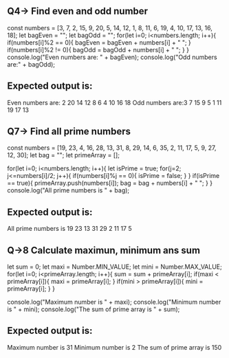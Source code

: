 ## Q4-> Find even and odd number
const numbers = [3, 7, 2, 15, 9, 20, 5, 14, 12, 1, 8, 11, 6, 19, 4, 10, 17, 13, 16, 18];
let bagEven = "";
let bagOdd = "";
for(let i=0; i<numbers.length; i++){
    if(numbers[i]%2 == 0){
        bagEven = bagEven + numbers[i] + " ";
    }
    if(numbers[i]%2 != 0){
        bagOdd = bagOdd + numbers[i] + " ";
    }
}
console.log("Even numbers are: " + bagEven);
console.log("Odd numbers are:" + bagOdd);

## Expected output is:
Even numbers are: 2 20 14 12 8 6 4 10 16 18 
Odd numbers are:3 7 15 9 5 1 11 19 17 13 



## Q7-> Find all prime numbers
const numbers = [19, 23, 4, 16, 28, 13, 31, 8, 29, 14, 6, 35, 2, 11, 17, 5, 9, 27, 12, 30];
let bag = "";
let primeArray = [];

for(let i=0; i<numbers.length; i++){
    let isPrime = true;
    for(j=2; j<=numbers[i]/2; j++){
        if(numbers[i]%j == 0){
            isPrime = false;
        }
    }
    if(isPrime == true){
        primeArray.push(numbers[i]);
        bag = bag + numbers[i] + " ";
    }
}
console.log("All prime numbers is " + bag);

## Expected output is: 
All prime numbers is 19 23 13 31 29 2 11 17 5 



## Q->8 Calculate maximun, minimum ans sum
let sum = 0;
let maxi = Number.MIN_VALUE;
let mini = Number.MAX_VALUE;
for(let i=0; i<primeArray.length; i++){
    sum = sum + primeArray[i];
    if(maxi < primeArray[i]){
        maxi = primeArray[i];
    }
    if(mini > primeArray[i]){
        mini = primeArray[i];
    }
}

console.log("Maximum number is " + maxi);
console.log("Minimum number is " + mini);
console.log("The sum of prime array is " + sum);

## Expected output is:
 Maximum number is 31
Minimum number is 2
The sum of prime array is 150
  